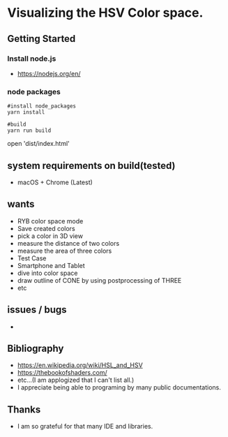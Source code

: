 # Visualizing the HSV Color space. 

## Getting Started
### Install node.js
- https://nodejs.org/en/

### node packages
```
#install node_packages
yarn install

#build
yarn run build
```
open 'dist/index.html'

## system requirements on build(tested)
- macOS + Chrome (Latest)

## wants
- RYB color space mode
- Save created colors
- pick a color in 3D view
- measure the distance of two colors
- measure the area of three colors
- Test Case
- Smartphone and Tablet
- dive into color space
- draw outline of CONE by using postprocessing of THREE
- etc

## issues / bugs
- 

## Bibliography
- https://en.wikipedia.org/wiki/HSL_and_HSV
- https://thebookofshaders.com/
- etc...(I am applogized that I can't list all.)
- I appreciate being able to programing by many public documentations.

## Thanks
- I am so grateful for that many IDE and libraries.
